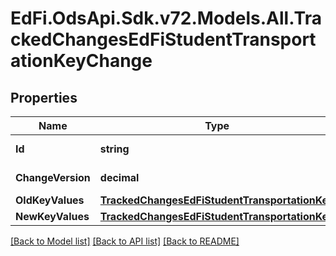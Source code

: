 # EdFi.OdsApi.Sdk.v72.Models.All.TrackedChangesEdFiStudentTransportationKeyChange

## Properties

Name | Type | Description | Notes
------------ | ------------- | ------------- | -------------
**Id** | **string** | Resource identifier | [optional] 
**ChangeVersion** | **decimal** | Change version | [optional] 
**OldKeyValues** | [**TrackedChangesEdFiStudentTransportationKey**](TrackedChangesEdFiStudentTransportationKey.md) |  | [optional] 
**NewKeyValues** | [**TrackedChangesEdFiStudentTransportationKey**](TrackedChangesEdFiStudentTransportationKey.md) |  | [optional] 

[[Back to Model list]](../README.md#documentation-for-models) [[Back to API list]](../README.md#documentation-for-api-endpoints) [[Back to README]](../README.md)

